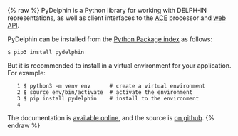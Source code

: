 {% raw %}
PyDelphin is a Python library for working with DELPH-IN representations,
as well as client interfaces to the [ACE](../AceTop) processor and [web
API](https://blog.inductorsoftware.com/docsproto/erg/ErgApi).

PyDelphin can be installed from the [Python Package
index](https://pypi.org/project/PyDelphin/) as follows:

    $ pip3 install pydelphin

But it is recommended to install in a virtual environment for your
application. For example:

```
   1 $ python3 -m venv env      # create a virtual environment
   2 $ source env/bin/activate  # activate the environment
   3 $ pip install pydelphin    # install to the environment
   4 
```
The documentation is [available online](https://pydelphin.readthedocs.io/en/latest/), and the source is [on github](/pydelphin).
<update date omitted for speed>{% endraw %}
